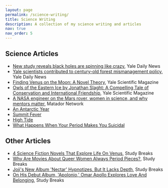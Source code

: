 ```yaml
---
layout: page
permalink: /science-writing/
title: Science Writing
description: A collection of my science writing and articles
nav: true
nav_order: 5
---
```


## Science Articles

- [New study reveals black holes are spinning like crazy](https://yaledailynews.com/blog/2020/10/05/new-study-reveals-black-holes-are-spinning-like-crazy/), Yale Daily News
- [Yale scientists contributed to century-old forest mismanagement policy](https://yaledailynews.com/blog/2020/10/14/yale-scientists-contributed-to-century-old-forest-mismanagement-policy/), Yale Daily News
- [Finding Venus on the Moon: A Novel Theory](assets/Finding_Venus_On_the_Moon.pdf), Yale Scientific Magazine
- [Owls of the Eastern Ice by Jonathan Slaght: A Compelling Tale of Conservation and International Friendship](assets/Owls_of_the_Eastern_Ice.pdf), Yale Scientific Magazine
- [A NASA engineer on the Mars rover, women in science, and why mentors matter](https://matadornetwork.com/read/nasa-engineer-mars-rover-women-science-importance-mentors/), Matador Network
- [An Antarctic Year](assets/An_Antarctic_Year.pdf)
- [Summit Fever](assets/Annika_SummitFever.pdf)
- [High Tide](assets/Annika_HighTide.pdf)
- [What Happens When Your Period Makes You Suicidal](assets/What_Happens_When_Your_Period_Makes_You_Suicidal.pdf)

## Other Articles

- [4 Science Fiction Novels That Explore Life On Venus](https://studybreaks.com/culture/reads/novels-venus-life/), Study Breaks
- [Why Are Movies About Queer Women Always Period Pieces?](https://studybreaks.com/tvfilm/queer-period-pieces/), Study Breaks
- [Joji's New Album 'Nectar' Hypnotizes, But It Lacks Depth](https://studybreaks.com/culture/music/joji-nectar/), Study Breaks
- [On His Debut Album, 'Apolonio,' Omar Apollo Explores Love And Belonging](https://studybreaks.com/culture/music/omar-apollo-apolonio/), Study Breaks 